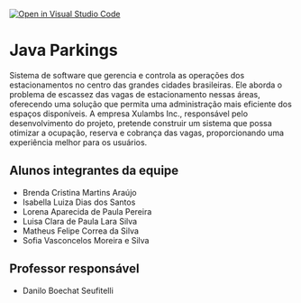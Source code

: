 [![Open in Visual Studio Code](https://classroom.github.com/assets/open-in-vscode-2e0aaae1b6195c2367325f4f02e2d04e9abb55f0b24a779b69b11b9e10269abc.svg)](https://classroom.github.com/online_ide?assignment_repo_id=15924142&assignment_repo_type=AssignmentRepo)
# Java Parkings
Sistema de software que gerencia e controla as operações dos estacionamentos no centro das grandes cidades brasileiras. Ele aborda o problema de escassez das vagas de estacionamento nessas áreas, oferecendo uma solução que permita uma administração mais eficiente dos espaços disponíveis. 
A empresa Xulambs Inc., responsável pelo desenvolvimento do projeto, pretende construir um sistema que possa otimizar a ocupação, reserva e cobrança das vagas, proporcionando uma experiência melhor para os usuários.

## Alunos integrantes da equipe

* Brenda Cristina Martins Araújo
* Isabella Luiza Dias dos Santos
* Lorena Aparecida de Paula Pereira
* Luisa Clara de Paula Lara Silva
* Matheus Felipe Correa da Silva
* Sofia Vasconcelos Moreira e Silva

## Professor responsável 

* Danilo Boechat Seufitelli


